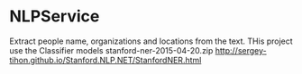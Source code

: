 # NLPService
Extract people name, organizations and locations from the text.
THis project use the Classifier models stanford-ner-2015-04-20.zip
http://sergey-tihon.github.io/Stanford.NLP.NET/StanfordNER.html
